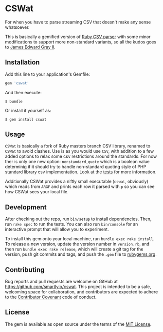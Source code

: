 # CSWat

For when you have to parse streaming CSV that doesn't make any sense whatsoever.

This is basically a gemified version of [Ruby CSV parser][stdlibcsv] with some
minor modifications to support more non-standard variants, so all the kudos goes
to [James Edward Gray II][jeg2].

## Installation

Add this line to your application's Gemfile:

```ruby
gem 'cswat'
```

And then execute:

    $ bundle

Or install it yourself as:

    $ gem install cswat

## Usage

`CSWat` is basically a fork of Ruby masters branch CSV library, renamed to
`CSWat` to avoid clashes. Use is as you would use `CSV`, with addition to a few
added options to relax some csv restrictions around the standards. For now ther
is only one new option: `nonstandard_quote` which is a boolean value determinig
if it should try to handle non-standard quoting style of PHP standard library
csv implementation. Look at the [tests] for more information.

Additionally CSWat provides a niftly small executable (`cswat`, obviously) which
reads from `ARGF` and prints each row it parsed with `p` so you can see how
CSWat sees your local file.

## Development

After checking out the repo, run `bin/setup` to install dependencies. Then, run
`rake spec` to run the tests. You can also run `bin/console` for an interactive
prompt that will allow you to experiment.

To install this gem onto your local machine, run `bundle exec rake install`. To
release a new version, update the version number in `version.rb`, and then run
`bundle exec rake release`, which will create a git tag for the version, push
git commits and tags, and push the `.gem` file to [rubygems.org].

## Contributing

Bug reports and pull requests are welcome on GitHub at
https://github.com/smartlyio/cswat. This project is intended to be a safe,
welcoming space for collaboration, and contributors are expected to adhere to
the [Contributor Covenant] code of conduct.


## License

The gem is available as open source under the terms of the [MIT License].

[rubygems.org]: https://rubygems.org
[MIT License]: http://opensource.org/licenses/MIT
[Contributor Covenant]: http://contributor-covenant.org
[stdlibcsv]: https://github.com/ruby/ruby/blob/trunk/lib/csv.rb
[jeg2]: https://twitter.com/jeg2
[tests]: https://github.com/smartlyio/cswat/blob/master/test/test_features.rb
